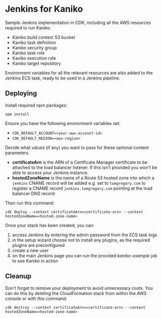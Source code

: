 # Jenkins for Kaniko

Sample Jenkins implementation in CDK, including all the AWS resources required to run Kaniko.

* Kaniko build context S3 bucket
* Kaniko task definition
* Kaniko security group
* Kaniko task role
* Kaniko execution role
* Kaniko target repository

Environment variables for all the relevant resources are also added to the Jenkins ECS task, ready to be
used in a Jenkins pipeline.

## Deploying

Install required npm packages:

`npm install`

Ensure you have the following environment variables set:
* `CDK_DEFAULT_ACCOUNT=<your-aws-account-id>`
* `CDK_DEFAULT_REGION=<aws-region>`

Decide what values (if any) you want to pass for these optional context parameters.

* **certificateArn** is the ARN of a Certificate Manager certificate to be attached to the load balancer listener.
  If this isn't provided you won't be able to access your Jenkins instance.
* **hostedZoneName** is the name of a Route 53 hosted zone into which a `jenkins` CNAME record will be added e.g. set
  to `tomgregory.com` to register a CNAME record `jenkins.tomgregory.com` pointing at the load balancer DNS record

Then run this command:

`cdk deploy --context certificateArn=<certificate-arn> --context hostedZoneName=<hosted-zone-name>`

Once your stack has been created, you can:

1. access Jenkins by entering the admin password from the ECS task logs
1. in the setup wizard choose not to install any plugins, as the required plugins are preconfigured 
1. create a new user
1. on the main Jenkins page you can run the provided *kaniko-example* job to see Kaniko in action

## Cleanup

Don't forget to remove your deployment to avoid unnecessary costs. You can do this by deleting the CloudFormation stack
from within the AWS console or with this command:

`cdk destroy --context certificateArn=<certificate-arn> --context hostedZoneName=<hosted-zone-name>`